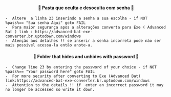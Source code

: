 

  <h4 align="Center"> 🔑 Pasta que oculta e desoculta com senha 🔑</h4> 
  
  ```
 -  Altere  a linha 23 inserindo a senha a sua escolha - if NOT %pass%== "Sua senha Aqui" goto FAIL
 -  Para maior segurança apos a alterações converta para Exe ( Advanced Bat ) link : https://advanced-bat-exe-converter.br.uptodown.com/windows
 -  Atenção aos detalhes !! se inserir a senha incorreta pode não ser mais possivel acessa-la então anote-a.
  ```
 
     
  <h4 align="Center"> 🔑 Folder that hides and unhides with password 🔑</h4> 
  
  ```
 -  Change line 23 by entering the password of your choice - if NOT %pass%== "Your password here" goto FAIL
 -  For more security after converting to Exe (Advanced Bat) link:https://advanced-bat-exe-converter.br.uptodown.com/windows
 -  Attention to the details !! if  enter an incorrect password it may no longer be accessed so write it down.
 ```
